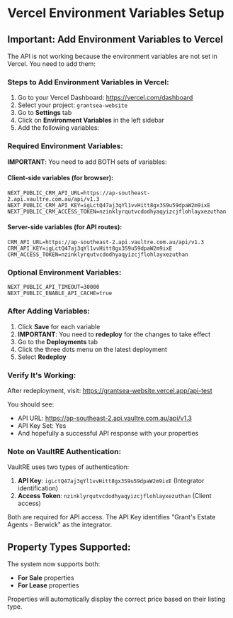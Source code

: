 # Vercel Environment Variables Setup

## Important: Add Environment Variables to Vercel

The API is not working because the environment variables are not set in Vercel. You need to add them:

### Steps to Add Environment Variables in Vercel:

1. Go to your Vercel Dashboard: https://vercel.com/dashboard
2. Select your project: `grantsea-website`
3. Go to **Settings** tab
4. Click on **Environment Variables** in the left sidebar
5. Add the following variables:

### Required Environment Variables:

**IMPORTANT**: You need to add BOTH sets of variables:

#### Client-side variables (for browser):
```
NEXT_PUBLIC_CRM_API_URL=https://ap-southeast-2.api.vaultre.com.au/api/v1.3
NEXT_PUBLIC_CRM_API_KEY=igLctQ47aj3qYl1vvHitt8gx3S9u59dpaW2m9ixE
NEXT_PUBLIC_CRM_ACCESS_TOKEN=nzinklyrqutvcdodhyaqyizcjflohlayxezuthan
```

#### Server-side variables (for API routes):
```
CRM_API_URL=https://ap-southeast-2.api.vaultre.com.au/api/v1.3
CRM_API_KEY=igLctQ47aj3qYl1vvHitt8gx3S9u59dpaW2m9ixE
CRM_ACCESS_TOKEN=nzinklyrqutvcdodhyaqyizcjflohlayxezuthan
```

### Optional Environment Variables:

```
NEXT_PUBLIC_API_TIMEOUT=30000
NEXT_PUBLIC_ENABLE_API_CACHE=true
```

### After Adding Variables:

1. Click **Save** for each variable
2. **IMPORTANT**: You need to **redeploy** for the changes to take effect
3. Go to the **Deployments** tab
4. Click the three dots menu on the latest deployment
5. Select **Redeploy**

### Verify It's Working:

After redeployment, visit: https://grantsea-website.vercel.app/api-test

You should see:
- API URL: https://ap-southeast-2.api.vaultre.com.au/api/v1.3
- API Key Set: Yes
- And hopefully a successful API response with your properties

### Note on VaultRE Authentication:
VaultRE uses two types of authentication:
1. **API Key**: `igLctQ47aj3qYl1vvHitt8gx3S9u59dpaW2m9ixE` (Integrator identification)
2. **Access Token**: `nzinklyrqutvcdodhyaqyizcjflohlayxezuthan` (Client access)

Both are required for API access. The API Key identifies "Grant's Estate Agents - Berwick" as the integrator.

## Property Types Supported:

The system now supports both:
- **For Sale** properties
- **For Lease** properties

Properties will automatically display the correct price based on their listing type.